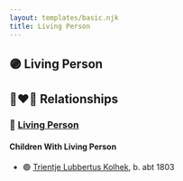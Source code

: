 ```yaml
---
layout: templates/basic.njk
title: Living Person
---
```

## 🟣 Living Person


## 👩‍❤️‍👨 Relationships

### 🔵 [Living Person](/people/1/10319488)

#### Children With Living Person
* 🟣 [Trientje Lubbertus Kolhek](/people/4/42737119), b. abt 1803